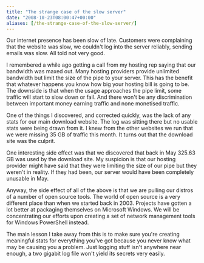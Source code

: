 ```yaml
---
title: "The strange case of the slow server"
date: "2008-10-23T08:00:47+00:00"
aliases: [/the-strange-case-of-the-slow-server/]
---
```


Our internet presence has been slow of late. Customers were complaining that the website was slow, we couldn't log into the server reliably, sending emails was slow. All told not very good.

I remembered a while ago getting a call from my hosting rep saying that our bandwidth was maxed out. Many hosting providers provide unlimited bandwidth but limit the size of the pipe to your server. This has the benefit that whatever happens you know how big your hosting bill is going to be. The downside is that when the usage approaches the pipe limit, some traffic will start to slow down or fail. And there won't be any discrimination between important money earning traffic and none monetised traffic.

One of the things I discovered, and corrected quickly, was the lack of any stats for our main download website. The log was sitting there but no usable stats were being drawn from it. I knew from the other websites we run that we were missing 35 GB of traffic this month. It turns out that the download site was the culprit.

One interesting side effect was that we discovered that back in May 325.63 GB was used by the download site. My suspicion is that our hosting provider might have said that they were limiting the size of our pipe but they weren't in reality. If they had been, our server would have been completely unusable in May.

Anyway, the side effect of all of the above is that we are pulling our distros of a number of open source tools. The world of open source is a very different place than when we started back in 2003. Projects have gotten a lot better at packaging themselves on Microsoft Windows. We will be concentrating our efforts upon creating a set of network management tools for Windows PowerShell instead.

The main lesson I take away from this is to make sure you're creating meaningful stats for everything you've got because you never know what may be causing you a problem. Just logging stuff isn't anywhere near enough, a two gigabit log file won't yield its secrets very easily.
